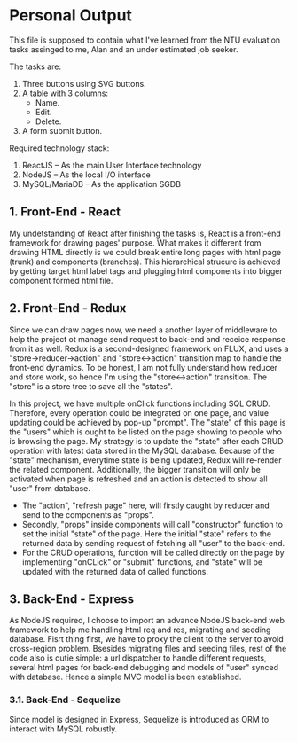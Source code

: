 # Personal Output

This file is supposed to contain what I've learned from the NTU evaluation tasks assinged to me, Alan and an under estimated job seeker.

The tasks are:
  1. Three buttons using SVG buttons.
  2. A table with 3 columns:
      - Name.
      - Edit.
      - Delete.
  3. A form submit button.
  
Required technology stack:
  1. ReactJS – As the main User Interface technology
  2. NodeJS – As the local I/O interface
  3. MySQL/MariaDB – As the application SGDB

## 1. Front-End - React
My undetstanding of React after finishing the tasks is, React is a front-end framework for drawing pages' purpose. What makes it different from drawing HTML directly is we could break entire long pages with html page (trunk) and components (branches). This hierarchical strucure is achieved by getting target html label tags and plugging html components into bigger component formed html file.

## 2. Front-End - Redux
Since we can draw pages now, we need a another layer of middleware to help the project ot manage send request to back-end and receice response from it as well. Redux is a second-designed framework on FLUX, and uses a "store->reducer->action" and "store<->action" transition map to handle the front-end dynamics. To be honest, I am not fully understand how reducer and store work, so hence I'm using the "store<->action" transition. The "store" is a store tree to save all the "states".

In this project, we have multiple onClick functions including SQL CRUD. Therefore, every operation could be integrated on one page, and value updating could be achieved by pop-up "prompt". The "state" of this page is the "users" which is ought to be listed on the page showing to people who is browsing the page. My strategy is to update the "state" after each CRUD operation with latest data stored in the MySQL database. Because of the "state" mechanism, everytime state is being updated, Redux will re-render the related component. Additionally, the bigger transition will only be activated when page is refreshed and an action is detected to show all "user" from database. 
  - The "action", "refresh page" here, will firstly caught by reducer and send to the components as "props". 
  - Secondly, "props" inside components will call "constructor" function to set the initial "state" of the page. Here the initial "state" refers to the returned data by sending request of fetching all "user" to the back-end.
  - For the CRUD operations, function will be called directly on the page by implementing "onCLick" or "submit" functions, and "state" will be updated with the returned data of called functions.
  
## 3. Back-End - Express
As NodeJS required, I choose to import an advance NodeJS back-end web framework to help me handling html req and res, migrating and seeding database. Fisrt thing first, we have to proxy the client to the server to avoid cross-region problem. Bsesides migrating files and seeding files, rest of the code also is qutie simple: a url dispatcher to handle different requests, several html pages for back-end debugging and models of "user" synced with database. Hence a simple MVC model is been established.

  ### 3.1. Back-End - Sequelize
  Since model is designed in Express, Sequelize is introduced as ORM to interact with MySQL robustly.

